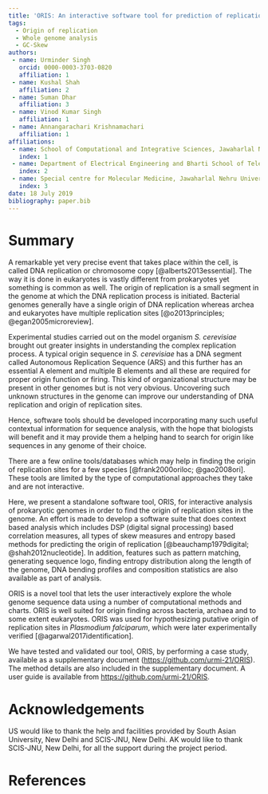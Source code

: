 ```yaml
---
title: 'ORIS: An interactive software tool for prediction of replication origin in prokaryotic genomes'
tags:
  - Origin of replication
  - Whole genome analysis
  - GC-Skew
authors:
 - name: Urminder Singh
   orcid: 0000-0003-3703-0820
   affiliation: 1
 - name: Kushal Shah
   affiliation: 2
 - name: Suman Dhar
   affiliation: 3
 - name: Vinod Kumar Singh
   affiliation: 1
 - name: Annangarachari Krishnamachari
   affiliation: 1
affiliations:
 - name: School of Computational and Integrative Sciences, Jawaharlal Nehru University, New Delhi, India
   index: 1
 - name: Department of Electrical Engineering and Bharti School of Telecommunication Technology and Management, IIT Delhi, India
   index: 2
 - name: Special centre for Molecular Medicine, Jawaharlal Nehru University, New Delhi, India
   index: 3
date: 18 July 2019
bibliography: paper.bib
---
```


# Summary

A remarkable yet very precise event that takes place within the cell, is called DNA replication or chromosome copy [@alberts2013essential].
The way it is done in eukaryotes is vastly different from prokaryotes yet something is common as well. The origin of replication is a small segment in the genome at which the DNA replication process is initiated. Bacterial genomes generally have a single origin of DNA replication whereas archea and eukaryotes have multiple replication sites [@o2013principles; @egan2005microreview].

Experimental studies carried out on the model organism *S. cerevisiae* brought out greater insights in understanding the complex replication process. A typical origin sequence in *S. cerevisiae* has a DNA segment called Autonomous Replication Sequence (ARS) and this further has an essential A element and multiple B elements and all these are required for proper origin function or firing. This kind of organizational structure may be present in other genomes but is not very obvious. Uncovering such unknown structures in the genome can improve our understanding of DNA replication and origin of replication sites.

Hence, software tools should be developed incorporating many such useful contextual information for sequence analysis, with the hope that biologists will benefit and it may provide them a helping hand to search for origin like sequences in any genome of their choice. 

There are a few online tools/databases which may help in finding the origin of replication sites for a few species [@frank2000oriloc; @gao2008ori]. These tools are limited by the type of computational approaches they take and are not interactive.

Here, we present a standalone software tool, ORIS, for interactive analysis of prokaryotic genomes in order to find the origin of replication sites in the genome.
An effort is made to develop a software suite that does context based analysis which includes DSP (digital signal processing) based correlation measures, all types of skew measures and entropy based methods for predicting the origin of replication [@beauchamp1979digital; @shah2012nucleotide].
In addition, features such as pattern matching, generating sequence logo, finding entropy distribution along the length of the genome, DNA bending profiles and composition statistics are also available as part of analysis. 

ORIS is a novel tool that lets the user interactively explore the whole genome sequence data using a number of computational methods and charts. ORIS is well suited for origin finding across bacteria, archaea and to some extent eukaryotes. ORIS was used for hypothesizing putative origin of replication sites in *Plasmodium falciparum*, which were later experimentally verified [@agarwal2017identification].

We have tested and validated our tool, ORIS, by performing a case study, available as a supplementary document (https://github.com/urmi-21/ORIS). The method details are also included in the supplementary document. A user guide is available from https://github.com/urmi-21/ORIS.


# Acknowledgements
US would like to thank the help and facilities provided by South Asian
University, New Delhi and SCIS-JNU, New Delhi. AK would like to thank SCIS-JNU, New Delhi,
for all the support during the project period.

# References
